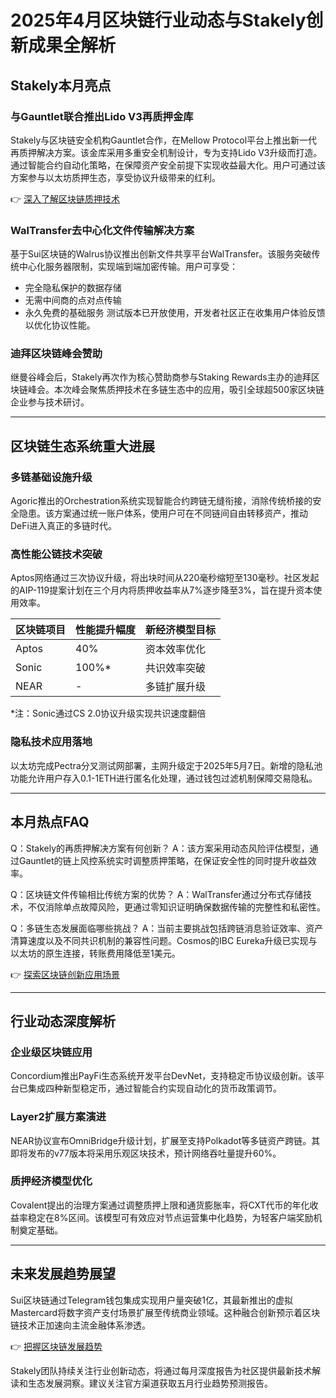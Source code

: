 # 2025年4月区块链行业动态与Stakely创新成果全解析

## Stakely本月亮点

### 与Gauntlet联合推出Lido V3再质押金库
Stakely与区块链安全机构Gauntlet合作，在Mellow Protocol平台上推出新一代再质押解决方案。该金库采用多重安全机制设计，专为支持Lido V3升级而打造。通过智能合约自动化策略，在保障资产安全前提下实现收益最大化。用户可通过该方案参与以太坊质押生态，享受协议升级带来的红利。

👉 [深入了解区块链质押技术](https://bit.ly/okx_welcome)

### WalTransfer去中心化文件传输解决方案
基于Sui区块链的Walrus协议推出创新文件共享平台WalTransfer。该服务突破传统中心化服务器限制，实现端到端加密传输。用户可享受：
- 完全隐私保护的数据存储
- 无需中间商的点对点传输
- 永久免费的基础服务
测试版本已开放使用，开发者社区正在收集用户体验反馈以优化协议性能。

### 迪拜区块链峰会赞助
继曼谷峰会后，Stakely再次作为核心赞助商参与Staking Rewards主办的迪拜区块链峰会。本次峰会聚焦质押技术在多链生态中的应用，吸引全球超500家区块链企业参与技术研讨。

---

## 区块链生态系统重大进展

### 多链基础设施升级
Agoric推出的Orchestration系统实现智能合约跨链无缝衔接，消除传统桥接的安全隐患。该方案通过统一账户体系，使用户可在不同链间自由转移资产，推动DeFi进入真正的多链时代。

### 高性能公链技术突破
Aptos网络通过三次协议升级，将出块时间从220毫秒缩短至130毫秒。社区发起的AIP-119提案计划在三个月内将质押收益率从7%逐步降至3%，旨在提升资本使用效率。

| 区块链项目 | 性能提升幅度 | 新经济模型目标 |
|----------|------------|--------------|
| Aptos    | 40%        | 资本效率优化 |
| Sonic    | 100%*      | 共识效率突破 |
| NEAR     | -          | 多链扩展升级 |

*注：Sonic通过CS 2.0协议升级实现共识速度翻倍

### 隐私技术应用落地
以太坊完成Pectra分叉测试网部署，主网升级定于2025年5月7日。新增的隐私池功能允许用户存入0.1-1ETH进行匿名化处理，通过钱包过滤机制保障交易隐私。

---

## 本月热点FAQ

Q：Stakely的再质押解决方案有何创新？
A：该方案采用动态风险评估模型，通过Gauntlet的链上风控系统实时调整质押策略，在保证安全性的同时提升收益效率。

Q：区块链文件传输相比传统方案的优势？
A：WalTransfer通过分布式存储技术，不仅消除单点故障风险，更通过零知识证明确保数据传输的完整性和私密性。

Q：多链生态发展面临哪些挑战？
A：当前主要挑战包括跨链消息验证效率、资产清算速度以及不同共识机制的兼容性问题。Cosmos的IBC Eureka升级已实现与以太坊的原生连接，转账费用降低至1美元。

👉 [探索区块链创新应用场景](https://bit.ly/okx_welcome)

---

## 行业动态深度解析

### 企业级区块链应用
Concordium推出PayFi生态系统开发平台DevNet，支持稳定币协议级创新。该平台已集成四种新型稳定币，通过智能合约实现自动化的货币政策调节。

### Layer2扩展方案演进
NEAR协议宣布OmniBridge升级计划，扩展至支持Polkadot等多链资产跨链。其即将发布的v77版本将采用乐观区块技术，预计网络吞吐量提升60%。

### 质押经济模型优化
Covalent提出的治理方案通过调整质押上限和通货膨胀率，将CXT代币的年化收益率稳定在8%区间。该模型可有效应对节点运营集中化趋势，为轻客户端奖励机制奠定基础。

---

## 未来发展趋势展望

Sui区块链通过Telegram钱包集成实现用户量突破1亿，其最新推出的虚拟Mastercard将数字资产支付场景扩展至传统商业领域。这种融合创新预示着区块链技术正加速向主流金融体系渗透。

👉 [把握区块链发展趋势](https://bit.ly/okx_welcome)

Stakely团队持续关注行业创新动态，将通过每月深度报告为社区提供最新技术解读和生态发展洞察。建议关注官方渠道获取五月行业趋势预测报告。